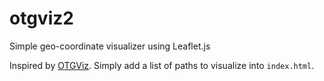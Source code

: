 # otgviz2
Simple geo-coordinate visualizer using Leaflet.js

Inspired by [OTGViz](https://github.com/NUDelta/otgviz).
Simply add a list of paths to visualize into `index.html`.